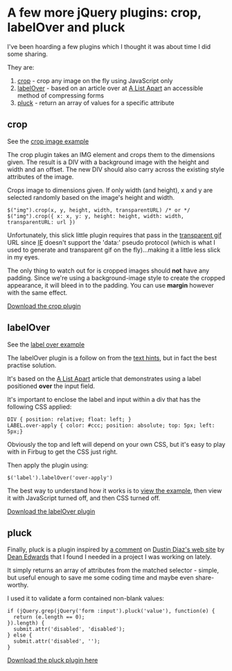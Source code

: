 # A few more jQuery plugins: crop, labelOver and pluck

I've been hoarding a few plugins which I thought it was about time I did some sharing.

They are: 

1. [crop](#crop) - crop any image on the fly using JavaScript only
2. [labelOver](#labelOver) - based on an article over at [A List Apart](http://www.alistapart.com/articles/makingcompactformsmoreaccessible) an accessible method of compressing forms
3. [pluck](#pluck) - return an array of values for a specific attribute


<!--more-->

<h2 id="crop">crop</h2>

See the [crop image example](http://remysharp.com/wp-content/uploads/2007/03/crop_example.html)

The crop plugin takes an IMG element and crops them to the dimensions given.  The result is a DIV with a background image with the height and width and an offset.  The new DIV should also carry across the existing style attributes of the image.

Crops image to dimensions given.  If only width (and height), x and y are selected randomly based on the image's height and width.

<pre><code>$("img").crop(x, y, height, width, transparentURL) /* or */
$("img").crop({ x: x, y: y, height: height, width: width, transparentURL: url })</code></pre>

Unfortunately, this slick little plugin requires that pass in the [transparent gif](http://remysharp.com/wp-content/uploads/2007/03/transparent.gif) URL since <abbr title="Internet Explorer">IE</abbr> doesn't support the 'data:' pseudo protocol (which is what I used to generate and transparent gif on the fly)...making it a little less slick in my eyes.

The only thing to watch out for is cropped images should **not** have any padding.  Since we're using a background-image style to create the cropped appearance, it will bleed in to the padding.  You can use **margin** however with the same effect.

[Download the crop plugin](http://remysharp.com/wp-content/uploads/2007/03/crop.js)

<h2 id="labelOver">labelOver</h2>

See the [label over example](http://remysharp.com/wp-content/uploads/2007/03/label_over_example.html)

The labelOver plugin is a follow on from the [text hints](http://remysharp.com/2007/01/25/jquery-tutorial-text-box-hints/), but in fact the best practise solution.

It's based on the [A List Apart](http://www.alistapart.com/articles/makingcompactformsmoreaccessible) article that demonstrates using a label positioned **over** the input field.

It's important to enclose the label and input within a div that has the following CSS applied:

<pre><code>DIV { position: relative; float: left; }
LABEL.over-apply { color: #ccc; position: absolute; top: 5px; left: 5px;}</code></pre>

Obviously the top and left will depend on your own CSS, but it's easy to play with in Firbug to get the CSS just right.

Then apply the plugin using:

<pre><code>$('label').labelOver('over-apply')</code></pre>

The best way to understand how it works is to [view the example](http://remysharp.com/wp-content/uploads/2007/03/label_over_example.html), then view it with JavaScript turned off, and then CSS turned off.

[Download the labelOver plugin](http://remysharp.com/wp-content/uploads/2007/03/label_over.js)

<h2 id="pluck">pluck</h2>

Finally, pluck is a plugin inspired by [a comment](http://www.dustindiaz.com/javascript-chaining/#comment-23455) on [Dustin Diaz's web site](http://dustindiaz.com) by [Dean Edwards](http://dean.edwards.name) that I found I needed in a project I was working on lately.

It simply returns an array of attributes from the matched selector - simple, but useful enough to save me some coding time and maybe even share-worthy.

I used it to validate a form contained non-blank values:

<pre><code>if (jQuery.grep(jQuery('form :input').pluck('value'), function(e) {
  return (e.length == 0);
}).length) {
  submit.attr('disabled', 'disabled');
} else {
  submit.attr('disabled', '');
}</code></pre>

[Download the pluck plugin here](http://remysharp.com/wp-content/uploads/2007/03/pluck.js)